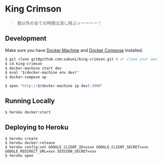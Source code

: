# King Crimson

> 我以外の全ての時間は消し飛ぶッーーーー！

## Development

Make sure you have [Docker Machine](https://docs.docker.com/machine/) and [Docker Compose](https://docs.docker.com/compose/) installed.

```sh
$ git clone git@github.com:zakuni/king-crimson.git # or clone your own fork
$ cd king-crimson
$ docker-machine start dev
$ eval "$(docker-machine env dev)"
$ docker-compose up
```

```sh
$ open "http://$(docker-machine ip dev):3000"
```

## Running Locally

```sh
$ heroku docker:start
```

## Deploying to Heroku

```
$ heroku create
$ heroku docker:release
$ heroku config:set GOOGLE_CLIENT_ID=xxxx GOOGLE_CLIENT_SECRET=xxx GOOGLE_REDIRECT_URL=xxx SESSION_SECRET=xxx
$ heroku open
```

